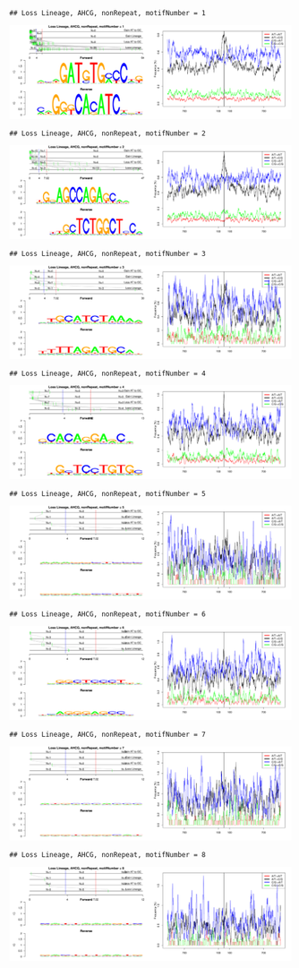 

```
## Loss Lineage, AHCG, nonRepeat, motifNumber = 1
```

![plot of chunk motifPValues](figure/motifPValues1.png) 

```
## Loss Lineage, AHCG, nonRepeat, motifNumber = 2
```

![plot of chunk motifPValues](figure/motifPValues2.png) 

```
## Loss Lineage, AHCG, nonRepeat, motifNumber = 3
```

![plot of chunk motifPValues](figure/motifPValues3.png) 

```
## Loss Lineage, AHCG, nonRepeat, motifNumber = 4
```

![plot of chunk motifPValues](figure/motifPValues4.png) 

```
## Loss Lineage, AHCG, nonRepeat, motifNumber = 5
```

![plot of chunk motifPValues](figure/motifPValues5.png) 

```
## Loss Lineage, AHCG, nonRepeat, motifNumber = 6
```

![plot of chunk motifPValues](figure/motifPValues6.png) 

```
## Loss Lineage, AHCG, nonRepeat, motifNumber = 7
```

![plot of chunk motifPValues](figure/motifPValues7.png) 

```
## Loss Lineage, AHCG, nonRepeat, motifNumber = 8
```

![plot of chunk motifPValues](figure/motifPValues8.png) 
  
